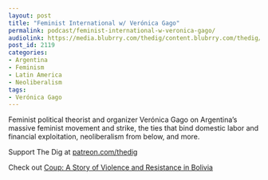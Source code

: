 ```yaml
---
layout: post
title: "Feminist International w/ Verónica Gago"
permalink: podcast/feminist-international-w-veronica-gago/
audiolink: https://media.blubrry.com/thedig/content.blubrry.com/thedig/The_Dig-EP_344-Gago.mp3
post_id: 2119
categories: 
- Argentina
- Feminism
- Latin America
- Neoliberalism
tags: 
- Verónica Gago
---
```


Feminist political theorist and organizer Verónica Gago on Argentina’s massive feminist movement and strike, the ties that bind domestic labor and financial exploitation, neoliberalism from below, and more.

Support The Dig at [patreon.com/thedig](http://www.patreon.com/TheDig) 

Check out [Coup: A Story of Violence and Resistance in Bolivia](http://www.haymarketbooks.org/books/1745-coup)
